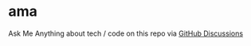 # ama
Ask Me Anything about tech / code on this repo via [GitHub Discussions](https://github.com/Elliot-Evans-95/ama/discussions)
